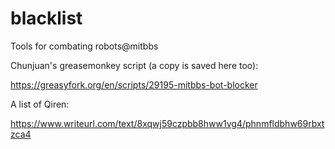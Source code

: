 # blacklist
Tools for combating robots@mitbbs

Chunjuan's greasemonkey script (a copy is saved here too):

https://greasyfork.org/en/scripts/29195-mitbbs-bot-blocker

A list of Qiren:

https://www.writeurl.com/text/8xqwj59czpbb8hww1vg4/phnmfldbhw69rbxtzca4
